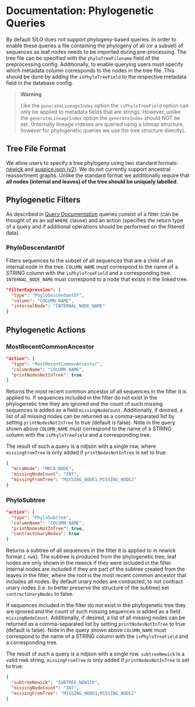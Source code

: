 # Documentation: Phylogenetic Queries

By default SILO does not support phylogeny-based queries. In order to enable these queries a file containing the phylogeny of all (or a subset) of sequences as leaf nodes needs to be imported during pre-processing. The tree file can be specified with the `phyloTreeFilename` field of the preprocessing config. Additionally, to enable querying users must specify which metadata column corresponds to the nodes in the tree file. This should be done by adding the `isPhyloTreeField` to the respective metadata field in the database config.

> **Warning**
>
> Like the `generateLineageIndex` option the `isPhyloTreeField` option can only be applied to metadata fields that are strings. However, unlike the `generateLineageIndex` option the `generateIndex` should NOT be set. (Internally lineage indexes are queried using a bitmap structure, however for phylogenetic queries we use the tree structure directly).

## Tree File Format

We allow users to specify a tree phylogeny using two standard formats: [newick](https://en.wikipedia.org/wiki/Newick_format) and [auspice.json (v2)](https://docs.nextstrain.org/projects/auspice/en/stable/releases/v2.html#new-dataset-json-format). We do not currently support ancestral reassortment graphs. Unlike the standard format we additionally require that **all nodes (internal and leaves) of the tree should be uniquely labelled**.

## Phylogenetic Filters

As described in [Query Documentation](query_documentation.md) queries consist of a filter (can be thought of as an sql `WHERE` clause) and an action (specifies the return type of a query and if additional operations should be performed on the filtered data).

### PhyloDescendantOf

Filters sequences to the subset of all sequences that are a child of an internal node in the tree. `COLUMN_NAME` must correspond to the name of a STRING column with the `isPhyloTreeField` and a corresponding tree. `INTERNAL_NODE_NAME` must correspond to a node that exists in the linked tree.

```json
"filterExpression": {
  "type": "PhyloDescendantOf",
  "column": "COLUMN_NAME",
  "internalNode": "INTERNAL_NODE_NAME"
}
```

## Phylogenetic Actions

### MostRecentCommonAncestor

```json
"action": {
  "type": "MostRecentCommonAncestor",
  "columnName": "COLUMN_NAME",
  "printNodesNotInTree": true
}
```

Returns the most recent common ancestor of all sequences in the filter it is applied to. If sequences included in the filter do not exist in the phylogenetic tree they are ignored and the count of such missing sequences is added as a field `missingNodeCount`. Additionally, if desired, a list of all missing nodes can be returned as a comma-separated list by setting `printNodesNotInTree` to true (default is false). Note in the query shown above `COLUMN_NAME` must correspond to the name of a STRING column with the `isPhyloTreeField` and a corresponding tree.

The result of such a query is a ndjson with a single row, where `missingFromTree` is only added if `printNodesNotInTree` is set to true:

```json
{
  "mrcaNode": "MRCA_NODE",
  "missingNodeCount": "INT",
  "missingFromTree": "MISSING_NODE1,MISSING_NODE2"
}
```

### PhyloSubtree

```json
"action": {
  "type": "PhyloSubtree",
  "columnName": "COLUMN_NAME",
  "printNodesNotInTree": true,
  "contractUnaryNodes": true
}
```

Returns a subtree of all sequences in the filter it is applied to in newick format (`.nwk`). The subtree is produced from the phylogenetic tree, leaf nodes are only shown in the newick if they were included in the filter. Internal nodes are included if they are part of the subtree created from the leaves in the filter, where the root is the most recent common ancestor that includes all nodes. By default unary nodes are contracted, to not contract unary nodes (i.e. to better preserve the structure of the subtree) set `contractUnaryNodes` to false.

If sequences included in the filter do not exist in the phylogenetic tree they are ignored and the count of such missing sequences is added as a field `missingNodeCount`. Additionally, if desired, a list of all missing nodes can be returned as a comma-separated list by setting `printNodesNotInTree` to true (default is false). Note in the query shown above `COLUMN_NAME` must correspond to the name of a STRING column with the `isPhyloTreeField` and a corresponding tree.

The result of such a query is a ndjson with a single row. `subtreeNewick` is a valid nwk string, `missingFromTree` is only added if `printNodesNotInTree` is set to true:

```json
{
  "subtreeNewick": "SUBTREE_NEWICK",
  "missingNodeCount": "INT",
  "missingFromTree": "MISSING_NODE1,MISSING_NODE2"
}
```
